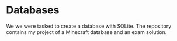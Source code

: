 ﻿# Databases

We we were tasked to create a database with SQLite. The repository contains my project of a Minecraft database and an exam solution.
